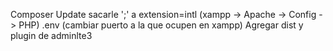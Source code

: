 
Composer Update
sacarle ';' a extension=intl (xampp -> Apache -> Config -> PHP)
.env (cambiar puerto a la que ocupen en xampp)
Agregar dist y plugin de adminlte3

